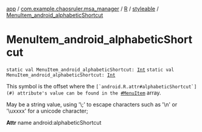 [app](../../../index.md) / [com.example.chaosruler.msa_manager](../../index.md) / [R](../index.md) / [styleable](index.md) / [MenuItem_android_alphabeticShortcut](.)

# MenuItem_android_alphabeticShortcut

`static val MenuItem_android_alphabeticShortcut: `[`Int`](https://kotlinlang.org/api/latest/jvm/stdlib/kotlin/-int/index.html)
`static val MenuItem_android_alphabeticShortcut: `[`Int`](https://kotlinlang.org/api/latest/jvm/stdlib/kotlin/-int/index.html)

This symbol is the offset where the ``[`android.R.attr#alphabeticShortcut`](#) attribute's value can be found in the ``[`#MenuItem`](-menu-item.md) array.

May be a string value, using '\\;' to escape characters such as '\\n' or '\\uxxxx' for a unicode character;

**Attr**
name android:alphabeticShortcut

